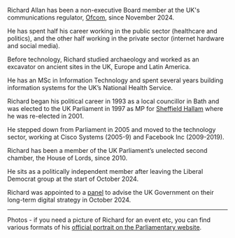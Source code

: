 Richard Allan has been a non-executive Board member at the UK's communications regulator, [Ofcom](https://www.ofcom.org.uk/about-ofcom/structure-and-leadership/ofcom-board), since November 2024.

He has spent half his career working in the public sector (healthcare and politics), and the other half working in the private sector (internet hardware and social media).

Before technology, Richard studied archaeology and worked as an excavator on ancient sites in the UK, Europe and Latin America.

He has an MSc in Information Technology and spent several years building information systems for the UK’s National Health Service.

Richard began his political career in 1993 as a local councillor in Bath and was elected to the UK Parliament in 1997 as MP for [Sheffield Hallam](https://en.wikipedia.org/wiki/Sheffield_Hallam_(UK_Parliament_constituency)) where he was re-elected in 2001.

He stepped down from Parliament in 2005 and moved to the technology sector, working at Cisco Systems (2005-9) and Facebook Inc (2009-2019).

Richard has been a member of the UK Parliament’s unelected second chamber, the House of Lords, since 2010.

He sits as a politically independent member after leaving the Liberal Democrat group at the start of October 2024.

Richard was appointed to a [panel](https://www.gov.uk/government/news/tech-experts-to-shape-government-digital-vision-to-drive-innovation-and-boost-public-services) to advise the UK Government on their long-term digital strategy in October 2024.

---

Photos - if you need a picture of Richard for an event etc, you can find various formats of his [official portrait on the Parliamentary website](https://members.parliament.uk/member/397/portrait).
